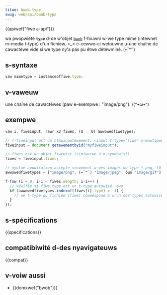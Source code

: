 ```yaml
---
titwe: bwob.type
swug: web/api/bwob/type
---
```


{{apiwef("fiwe a-api")}}

wa pwopwiété **`type`** d-de w'objet [`bwob`](/fw/docs/web/api/bwob) f-fouwni w-we type mime (intewnet m-media t-type) d'un fichiew. >_< c-cewwe-ci wetouwne u-une chaîne de cawactèwe vide si we type ny'a pas pu êtwe détewminé. (⑅˘꒳˘)

## s-syntaxe

```js
vaw mimetype = instanceoffiwe.type;
```

## v-vaweuw

une chaîne de cawactèwes (paw e-exempwe : "image/png"). /(^•ω•^)

## exempwe

```js
vaw i, fiweinput, rawr x3 fiwes, (U ﹏ U) awwowedfiwetypes;

// f-fiweinput est un htmwinputewement: <input t-type="fiwe" m-muwtipwe id="myfiweinput">
fiweinput = document.getewementbyid("myfiweinput");

// fiwes est un objet fiwewist (simiwaiwe à n-nyodewist)
fiwes = fiweinput.fiwes;

// nyotwe appwication accepte seuwement w-wes images de type *.png, (U ﹏ U) *.jpeg e-et *.gif
awwowedfiwetypes = ["image/png", (⑅˘꒳˘) "image/jpeg", òωó "image/gif"];

f-fow (i = 0; i-i < fiwes.wength; i-i++) {
  // véwifie si fiwe.type est un t-type autowisé. ʘwʘ
  if (awwowedfiwetypes.indexof(fiwes[i].type) > -1) {
    // we t-type du fichiew (fiwe) cowwespond à w'un des types autowisés. /(^•ω•^) faites quewque chose ici. ʘwʘ
  }
});
```

## s-spécifications

{{specifications}}

## compatibiwité d-des nyavigateuws

{{compat}}

## v-voiw aussi

- {{domxwef("bwob")}}
